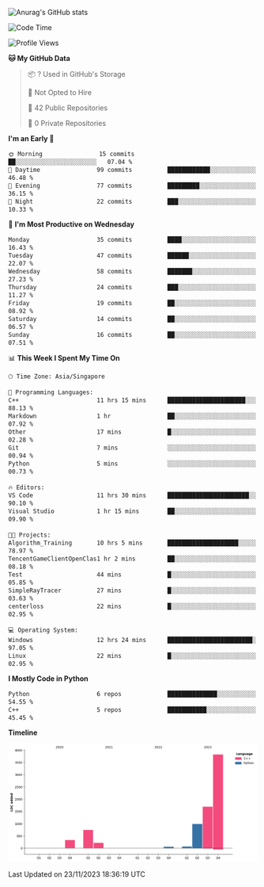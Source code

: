 ![Anurag's GitHub stats](https://github-readme-stats.vercel.app/api?username=OnePointFive99&show_icons=true&theme=transparent)

<!--START_SECTION:waka-->
![Code Time](http://img.shields.io/badge/Code%20Time-20%20hrs%2017%20mins-blue)

![Profile Views](http://img.shields.io/badge/Profile%20Views-2-blue)

**🐱 My GitHub Data** 

> 📦 ? Used in GitHub's Storage 
 > 
> 🚫 Not Opted to Hire
 > 
> 📜 42 Public Repositories 
 > 
> 🔑 0 Private Repositories 
 > 
**I'm an Early 🐤** 

```text
🌞 Morning                15 commits          ██░░░░░░░░░░░░░░░░░░░░░░░   07.04 % 
🌆 Daytime                99 commits          ████████████░░░░░░░░░░░░░   46.48 % 
🌃 Evening                77 commits          █████████░░░░░░░░░░░░░░░░   36.15 % 
🌙 Night                  22 commits          ███░░░░░░░░░░░░░░░░░░░░░░   10.33 % 
```
📅 **I'm Most Productive on Wednesday** 

```text
Monday                   35 commits          ████░░░░░░░░░░░░░░░░░░░░░   16.43 % 
Tuesday                  47 commits          ██████░░░░░░░░░░░░░░░░░░░   22.07 % 
Wednesday                58 commits          ███████░░░░░░░░░░░░░░░░░░   27.23 % 
Thursday                 24 commits          ███░░░░░░░░░░░░░░░░░░░░░░   11.27 % 
Friday                   19 commits          ██░░░░░░░░░░░░░░░░░░░░░░░   08.92 % 
Saturday                 14 commits          ██░░░░░░░░░░░░░░░░░░░░░░░   06.57 % 
Sunday                   16 commits          ██░░░░░░░░░░░░░░░░░░░░░░░   07.51 % 
```


📊 **This Week I Spent My Time On** 

```text
🕑︎ Time Zone: Asia/Singapore

💬 Programming Languages: 
C++                      11 hrs 15 mins      ██████████████████████░░░   88.13 % 
Markdown                 1 hr                ██░░░░░░░░░░░░░░░░░░░░░░░   07.92 % 
Other                    17 mins             █░░░░░░░░░░░░░░░░░░░░░░░░   02.28 % 
Git                      7 mins              ░░░░░░░░░░░░░░░░░░░░░░░░░   00.94 % 
Python                   5 mins              ░░░░░░░░░░░░░░░░░░░░░░░░░   00.73 % 

🔥 Editors: 
VS Code                  11 hrs 30 mins      ███████████████████████░░   90.10 % 
Visual Studio            1 hr 15 mins        ██░░░░░░░░░░░░░░░░░░░░░░░   09.90 % 

🐱‍💻 Projects: 
Algorithm_Training       10 hrs 5 mins       ████████████████████░░░░░   78.97 % 
TencentGameClientOpenClas1 hr 2 mins         ██░░░░░░░░░░░░░░░░░░░░░░░   08.18 % 
Test                     44 mins             █░░░░░░░░░░░░░░░░░░░░░░░░   05.85 % 
SimpleRayTracer          27 mins             █░░░░░░░░░░░░░░░░░░░░░░░░   03.63 % 
centerloss               22 mins             █░░░░░░░░░░░░░░░░░░░░░░░░   02.95 % 

💻 Operating System: 
Windows                  12 hrs 24 mins      ████████████████████████░   97.05 % 
Linux                    22 mins             █░░░░░░░░░░░░░░░░░░░░░░░░   02.95 % 
```

**I Mostly Code in Python** 

```text
Python                   6 repos             ██████████████░░░░░░░░░░░   54.55 % 
C++                      5 repos             ███████████░░░░░░░░░░░░░░   45.45 % 
```



**Timeline**

![Lines of Code chart](https://raw.githubusercontent.com/OnePointFive99/OnePointFive99/main/assets/bar_graph.png)


 Last Updated on 23/11/2023 18:36:19 UTC
<!--END_SECTION:waka-->

  
